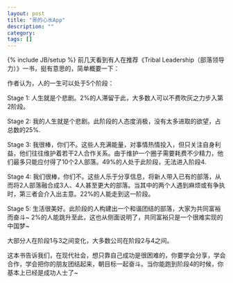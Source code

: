 ```yaml
---
layout: post
title: "哥的心水App"
description: ""
category: 
tags: []
---
```

{% include JB/setup %}
前几天看到有人在推荐《Tribal Leadership（部落领导力）》一书，挺有意思的，简单概要一下：

作者认为，人的一生可以处于5个阶段：

<!--more-->
 
Stage 1: 人生就是个悲剧。2%的人滞留于此，大多数人可以不费吹灰之力步入第2阶段。
 
Stage 2: 我的人生就是个悲剧。此阶段的人态度消极，没有太多进取的欲望，占总数的25%.
 
Stage 3: 我很棒，你们不。这些人充满能量，对事情热情投入，但只关注自身利益，他们往往维护着若干2人合作关系。由于维护一个圈子需要耗费不少精力，他们最多只能应付得了10个2人部落。49%的人处于此阶段，无法进入阶段4.
 
Stage 4: 我们很棒，你们不。这些人乐于分享信息，将新人带入已有的部落，从而将2人部落融合成3人、4人甚至更大的部落。当其中的两个人遇到麻烦或有争执时，第三者会介入出主意。22%的人能走到这一阶段。
 
Stage 5: 生活很美好。此阶段的人构建出一个和谐团结的部落，大家为共同富裕而奋斗~ 2%的人能跳升至此，这也从侧面说明了，共同富裕只是一个很难实现的中国梦~
 
大部分人在阶段1与3之间变化，大多数公司在阶段2与4之间。

这本书告诉我们，在现代社会，想只靠自己成功是很困难的，你要学会分享，学会合作，学会把你的朋友团结起来，朝目标一起奋斗。当你能跑到阶段4的时候，你基本上已经是成功人士了~
